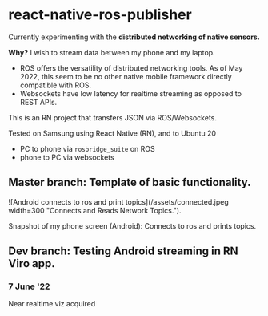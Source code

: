 # react-native-ros-publisher 
Currently experimenting with the **distributed networking of native sensors.**

**Why?** I wish to stream data between my phone and my laptop. 
- ROS offers the versatility of distributed networking tools. As of May 2022, this seem to be no other native mobile framework directly compatible with ROS.
- Websockets have low latency for realtime streaming as opposed to REST APIs.

This is an RN project that transfers JSON via ROS/Websockets. 

Tested on Samsung using React Native (RN), and to Ubuntu 20 
- PC to phone via `rosbridge_suite` on ROS
- phone to PC via websockets

## Master branch: Template of basic functionality.
![Android connects to ros and print topics](/assets/connected.jpeg width=300 "Connects and Reads Network Topics.").

Snapshot of my phone screen (Android): Connects to ros and prints topics. 


## Dev branch: Testing Android streaming in RN Viro app.
### 7 June '22
Near realtime viz acquired
